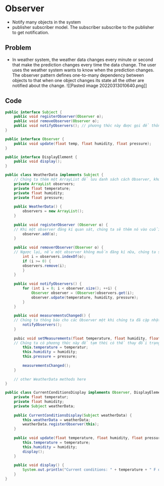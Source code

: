 # Observer
- Notify many objects in the system
- publisher subscriber model. The subscriber subscribe to the publisher to get notification.
## Problem
- In weather system, the weather data changes every minute or second that make the prediction changes every time the data change. The user uses the weather system wants to know when the prediction changes. The observer pattern defines one-to-many dependency between objects to that when one object changes its state all the other are notified about the change.
![[Pasted image 20220313010640.png]]
## Code
```java
public interface Subject {
    public void registerObserver(Observer o);
    public void removeObserver(Observer o);
    public void notifyObservers(); // phương thức này được gọi để thông báo cho tất cả các observer một khi trạng thái của Subject được thay đổi.
}

public interface Observer {
    public void update(float temp, float humidity, float pressure);
}

public interface DisplayElement {
    public void display();
}

```

```java
public class WeatherData implements Subject {
    // Chúng ta thêm một ArrayList để lưu danh sách cách Observer, khởi tạo nó ở constructor.
    private ArrayList observers;
    private float temperature;
    private float humidity;
    private float pressure;
    
    public WeatherData() {
        observers = new ArrayList();
    }
    
    public void registerObserver (Observer o) {
    // Khi một observer đăng kí quan sát, chúng ta sẽ thêm nó vào cuối danh sách.
        observer.add(o);
    }
    
    public void removerObserver(Observer o) {
    // Ngược lại, nếu một observer không muốn đăng kí nữa, chúng ta sẽ loại nó ra khỏi danh sách
        int i = observers.indexOf(o);
        if (i >= 0) {
        observers.remove(i);
        }
    }
    
    public void notifyObservers() {
        for (int i = 0; i < observer.size(); ++i) {
            Observer observer = (Observer)observers.get(i);
            observer.udpate(temperature, humidity, pressure);
        }
    }
    
    public void measurementsChanged() {
    // Chúng ta thông báo cho các Observer một khi chúng ta đã cập nhật thành công các thông tin từ Weather Station.
        notifyObservers();
    }
    
    pubic void setMeasurements(float temperature, float humidity, float pressure) {
    // Chúng ta có phương thức này để tạm thời có thể thay đổi trạng thái của WeaterData.
        this.temperature = temperatur;
        this.humidity = humidity;
        this.pressure = pressure;
        
        measurementsChanged();
    }
    
    // other WeatherData methods here
}
```

```java
public class CurrentConditionsDisplay implements Observer, DisplayElement {
    private float temperatur;
    private float humidity;
    private Subject weatherData;
    
    public CurrentConditionsDisplay(Subject weatherData) {
        this.weatherData = weatherData;
        weatherData.registerObserver(this);
    }
    
    public void update(float temperature, float humidity, float pressure) {
        this.temperature = temperature;
        this.humidity = humidity;
        display();
    }
    
    public void display() {
        System.out.println("Current conditions: " + temperature + " F degrees and " + humidity + "% humidity");
    }
}
```